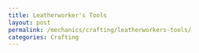 ```yaml
---
title: Leatherworker's Tools
layout: post
permalink: /mechanics/crafting/leatherworkers-tools/
categories: Crafting
---
```

